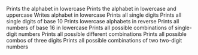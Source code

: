 Prints the alphabet in lowercase
Prints the alphabet in lowercase and uppercase
Writes alphabet in lowercase
Prints all single digits
Prints all single digits of base 10
Prints lowercase alphabets in reverse
Prints all numbers of base 16 in lowercase
Prints all possible combinations of single-digit numbers
Prints all possible different combinations
Prints all possible combos of three digits
Prints all possible combinations of two two-digit numbers

